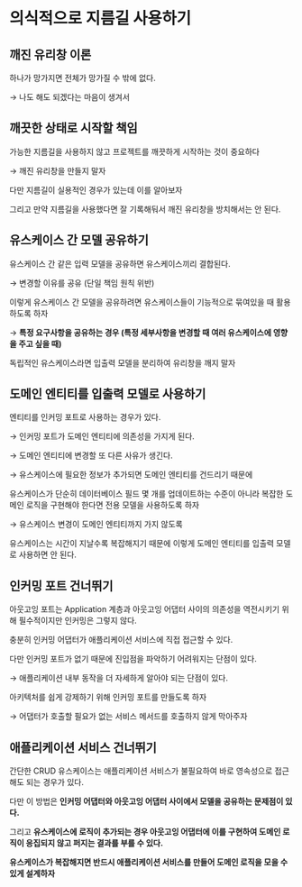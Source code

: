 # 의식적으로 지름길 사용하기

## 깨진 유리창 이론

하나가 망가지면 전체가 망가질 수 밖에 없다.

→ 나도 해도 되겠다는 마음이 생겨서

## 깨끗한 상태로 시작할 책임

가능한 지름길을 사용하지 않고 프로젝트를 깨끗하게 시작하는 것이 중요하다

→ 깨진 유리창을 만들지 말자

다만 지름길이 실용적인 경우가 있는데 이를 알아보자

그리고 만약 지름길을 사용했다면 잘 기록해둬서 깨진 유리창을 방치해서는 안 된다.

## 유스케이스 간 모델 공유하기

유스케이스 간 같은 입력 모델을 공유하면 유스케이스끼리 결합된다.

→ 변경할 이유를 공유 (단일 책임 원칙 위반)

이렇게 유스케이스 간 모델을 공유하려면 유스케이스들이 기능적으로 묶여있을 때 활용하도록 하자

→ **특정 요구사항을 공유하는 경우 (특정 세부사항을 변경할 때 여러 유스케이스에 영향을 주고 싶을 때)**

독립적인 유스케이스라면 입출력 모델을 분리하여 유리창을 깨지 말자

## 도메인 엔티티를 입출력 모델로 사용하기

엔티티를 인커밍 포트로 사용하는 경우가 있다.

→ 인커밍 포트가 도메인 엔티티에 의존성을 가지게 된다.

→ 도메인 엔티티에 변경할 또 다른 사유가 생긴다.

→ 유스케이스에 필요한 정보가 추가되면 도메인 엔티티를 건드리기 때문에

유스케이스가 단순히 데이터베이스 필드 몇 개를 업데이트하는 수준이 아니라 복잡한 도메인 로직을 구현해야 한다면 전용 모델을 사용하도록 하자

→ 유스케이스 변경이 도메인 엔티티까지 가지 않도록

유스케이스는 시간이 지날수록 복잡해지기 때문에 이렇게 도메인 엔티티를 입출력 모델로 사용하면 안 된다.

## 인커밍 포트 건너뛰기

아웃고잉 포트는 Application 계층과 아웃고잉 어댑터 사이의 의존성을 역전시키기 위해 필수적이지만 인커밍은 그렇지 않다.

충분히 인커밍 어댑터가 애플리케이션 서비스에 직접 접근할 수 있다.

다만 인커밍 포트가 없기 때문에 진입점을 파악하기 어려워지는 단점이 있다.

→ 애플리케이션 내부 동작을 더 자세하게 알아야 되는 단점이 있다.

아키텍처를 쉽게 강제하기 위해 인커밍 포트를 만들도록 하자

→ 어댑터가 호출할 필요가 없는 서비스 메서드를 호출하지 않게 막아주자

## 애플리케이션 서비스 건너뛰기

간단한 CRUD 유스케이스는 애플리케이션 서비스가 불필요하여 바로 영속성으로 접근해도 되는 경우가 있다.

다만 이 방법은 **인커밍 어댑터와 아웃고잉 어댑터 사이에서 모델을 공유하는 문제점이 있다.**

그리고 **유스케이스에 로직이 추가되는 경우 아웃고잉 어댑터에 이를 구현하여 도메인 로직이 응집되지 않고 퍼지는 결과를 부를 수 있다.**

**유스케이스가 복잡해지면 반드시 애플리케이션 서비스를 만들어 도메인 로직을 모을 수 있게 설계하자**
